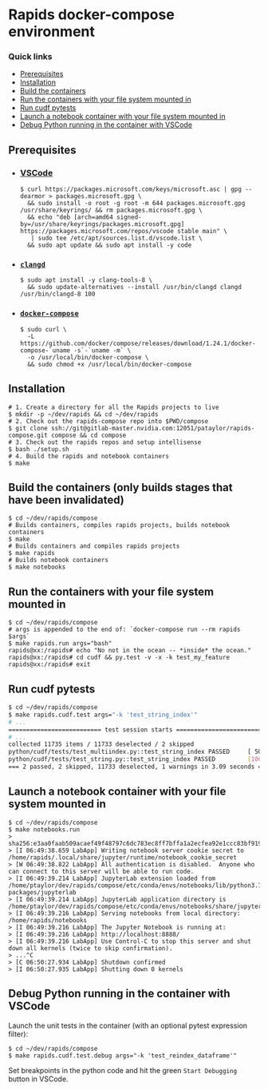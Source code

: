 
# Rapids docker-compose environment

### Quick links
* [Prerequisites](#prerequisites)
* [Installation](#installation)
* [Build the containers](#build-the-containers-only-builds-stages-that-have-been-invalidated)
* [Run the containers with your file system mounted in](#run-the-containers-with-your-file-system-mounted-in)
* [Run cudf pytests](#run-cudf-pytests-and-optionally-apply-a-test-filter-expression)
* [Launch a notebook container with your file system mounted in](#launch-a-notebook-container-with-your-file-system-mounted-in)
* [Debug Python running in the container with VSCode](#debug-python-running-in-the-container-with-vscode)

## Prerequisites
* ### [VSCode](https://code.visualstudio.com/docs/setup/linux)
    ```shell
    $ curl https://packages.microsoft.com/keys/microsoft.asc | gpg --dearmor > packages.microsoft.gpg \
      && sudo install -o root -g root -m 644 packages.microsoft.gpg /usr/share/keyrings/ && rm packages.microsoft.gpg \
      && echo "deb [arch=amd64 signed-by=/usr/share/keyrings/packages.microsoft.gpg] https://packages.microsoft.com/repos/vscode stable main" \
       | sudo tee /etc/apt/sources.list.d/vscode.list \
      && sudo apt update && sudo apt install -y code
    ```
* ### [`clangd`](https://clang.llvm.org/extra/clangd/Installation.html)
    ```shell
    $ sudo apt install -y clang-tools-8 \
      && sudo update-alternatives --install /usr/bin/clangd clangd /usr/bin/clangd-8 100
    ```
* ### [`docker-compose`](https://github.com/docker/compose/releases)
    ```shell
    $ sudo curl \
      -L https://github.com/docker/compose/releases/download/1.24.1/docker-compose-`uname -s`-`uname -m` \
      -o /usr/local/bin/docker-compose \
      && sudo chmod +x /usr/local/bin/docker-compose
    ```

## Installation

```shell
# 1. Create a directory for all the Rapids projects to live
$ mkdir -p ~/dev/rapids && cd ~/dev/rapids
# 2. Check out the rapids-compose repo into $PWD/compose
$ git clone ssh://git@gitlab-master.nvidia.com:12051/pataylor/rapids-compose.git compose && cd compose
# 3. Check out the rapids repos and setup intellisense
$ bash ./setup.sh
# 4. Build the rapids and notebook containers
$ make
```

## Build the containers (only builds stages that have been invalidated)

```shell
$ cd ~/dev/rapids/compose
# Builds containers, compiles rapids projects, builds notebook containers
$ make
# Builds containers and compiles rapids projects
$ make rapids
# Builds notebook containers
$ make notebooks
```

## Run the containers with your file system mounted in

```shell
$ cd ~/dev/rapids/compose
# args is appended to the end of: `docker-compose run --rm rapids $args`
$ make rapids.run args="bash"
rapids@xx:/rapids# echo "No not in the ocean -- *inside* the ocean."
rapids@xx:/rapids# cd cudf && py.test -v -x -k test_my_feature
rapids@xx:/rapids# exit
```

## Run cudf pytests
```sh
$ cd ~/dev/rapids/compose
$ make rapids.cudf.test args="-k 'test_string_index'"
# ...
========================== test session starts ===========================
# ...
collected 11735 items / 11733 deselected / 2 skipped                    
python/cudf/tests/test_multiindex.py::test_string_index PASSED     [ 50%]
python/cudf/tests/test_string.py::test_string_index PASSED         [100%]
=== 2 passed, 2 skipped, 11733 deselected, 1 warnings in 3.09 seconds ====
```

## Launch a notebook container with your file system mounted in
```shell
$ cd ~/dev/rapids/compose
$ make notebooks.run
> sha256:e3aa0faab509acaef49f48797c6dc783ec8ff7bffa1a2ecfea92e1ccc83bf919
> [I 06:49:38.659 LabApp] Writing notebook server cookie secret to /home/rapids/.local/share/jupyter/runtime/notebook_cookie_secret
> [W 06:49:38.822 LabApp] All authentication is disabled.  Anyone who can connect to this server will be able to run code.
> [I 06:49:39.214 LabApp] JupyterLab extension loaded from /home/ptaylor/dev/rapids/compose/etc/conda/envs/notebooks/lib/python3.7/site-packages/jupyterlab
> [I 06:49:39.214 LabApp] JupyterLab application directory is /home/ptaylor/dev/rapids/compose/etc/conda/envs/notebooks/share/jupyter/lab
> [I 06:49:39.216 LabApp] Serving notebooks from local directory: /home/rapids/notebooks
> [I 06:49:39.216 LabApp] The Jupyter Notebook is running at:
> [I 06:49:39.216 LabApp] http://localhost:8888/
> [I 06:49:39.216 LabApp] Use Control-C to stop this server and shut down all kernels (twice to skip confirmation).
> ...^C
> [C 06:50:27.934 LabApp] Shutdown confirmed
> [I 06:50:27.935 LabApp] Shutting down 0 kernels
```

## Debug Python running in the container with VSCode

Launch the unit tests in the container (with an optional pytest expression filter):

```shell
$ cd ~/dev/rapids/compose
$ make rapids.cudf.test.debug args="-k 'test_reindex_dataframe'"
```

Set breakpoints in the python code and hit the green `Start Debugging` button in VSCode.
